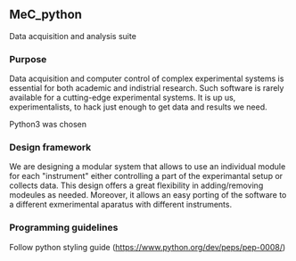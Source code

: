## MeC_python
Data acquisition and analysis suite

### Purpose
Data acquisition and computer control of complex experimental systems is essential for both academic and indistrial research.  Such software is rarely available for a cutting-edge experimental systems.  It is up us, experimentalists, to hack just enough to get data and results we need. 

Python3 was chosen 

### Design framework
We are designing a modular system that allows to use an individual module for each "instrument" either controlling a part of the experimantal setup or collects data.  This design offers a great flexibility in adding/removing modeules as needed.  Moreover, it allows an easy porting of the software to a different exmerimental aparatus with different instruments. 

### Programming guidelines
Follow python styling guide (https://www.python.org/dev/peps/pep-0008/)
